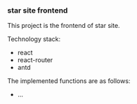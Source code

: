 ### star site frontend
This project is the frontend of star site.

Technology stack:
- react
- react-router
- antd

The implemented functions are as follows:
- ...